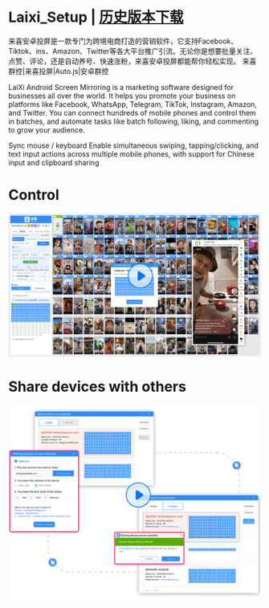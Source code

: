 # Laixi_Setup | **[历史版本下载](https://github.com/Laixi-Develop/Laixi_Setup/releases)** 
来喜安卓投屏是一款专门为跨境电商打造的营销软件，它支持Facebook、Tiktok、ins、Amazon、Twitter等各大平台推广引流。无论你是想要批量关注、点赞、评论，还是自动养号、快速涨粉，来喜安卓投屏都能帮你轻松实现。
来喜群控|来喜投屏|Auto.js|安卓群控

LaiXi Android Screen Mirroring is a marketing software designed for businesses all over the world. It helps you promote your business on platforms like Facebook, WhatsApp, Telegram, TikTok, Instagram, Amazon, and Twitter. You can connect hundreds of mobile phones and control them in batches, and automate tasks like batch following, liking, and commenting to grow your audience.

Sync mouse / keyboard
Enable simultaneous swiping, tapping/clicking, and text input actions across multiple mobile phones, with support for Chinese input and clipboard sharing

# Control

![image](https://raw.githubusercontent.com/Laixi-Develop/Laixi_Setup/main/laixi.PNG)


# Share devices with others

![image](https://raw.githubusercontent.com/Laixi-Develop/Laixi_Setup/main/laixi2.png)
